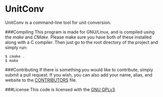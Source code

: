 UnitConv
========
UnitConv is a command-line tool for unit conversion.

###Compiling
This program is made for GNU/Linux, and is compiled using the _make_ and _CMake_. Please make sure you have both of these installed along with a C compiler. Then just go to the root directory of the project and simply run:
```
$ cmake .
$ make
```

###Contributing
If there is something you would like to contribute, simply submit a pull request. If you wish, you can also add your name, alias, and website to the [CONTRIBUTORS](/CONTRIBUTORS.md) file.

###License
This code is licensed with the [GNU GPLv3](/LICENSE).
